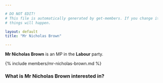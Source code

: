 ```yaml
---

# DO NOT EDIT!
# This file is automatically generated by get-members. If you change it, bad
# things will happen.

layout: default
title: "Mr Nicholas Brown"

---
```


**Mr Nicholas Brown** is an MP in the **Labour** party.

{% include members/mr-nicholas-brown.md %}

### What is Mr Nicholas Brown interested in?


